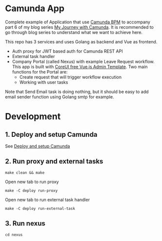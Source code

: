 
# Camunda App

Complete example of Application that use [Camunda BPM](https://camunda.com/products/camunda-bpm/) to accompany part 6 of my blog series [My Journey with Camunda](https://medium.com/@arifsetiawan/my-journey-with-camunda-toc-3030da004511). It is recommended to go through blog series to understand what we want to achieve here.

This repo has 3 services and uses Golang as backend and Vue as frontend.

- Auth proxy for JWT based auth for Camunda REST API 
- External task handler
- Company Portal (called Nexus) with example Leave Request workflow. This app is built with [CoreUI free Vue.js Admin Template](https://coreui.io/vue/). Two main functions for the Portal are:
    - Create request that will trigger workflow execution
    - Working with user tasks

Note that Send Email task is doing nothing, but it should be easy to add email sender function using Golang smtp for example.

# Development

## 1. Deploy and setup Camunda

See [Deploy and setup Camunda](Camunda.md)

## 2. Run proxy and external tasks

```
make clean && make
```

Open new tab to run proxy
```
make -C deploy run-proxy
```

Open new tab to run external task handler
```
make -C deploy run-external-task
```

## 3. Run nexus

```
cd nexus
```
